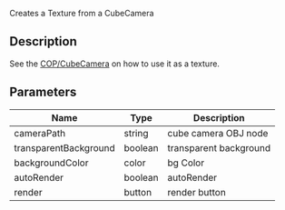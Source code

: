 Creates a Texture from a CubeCamera

	
## Description


See the [COP/CubeCamera](https://polygonjs.com/docs/nodes/cop/CubeCamera) on how to use it as a texture.

## Parameters

<table>
<thead>
	<tr>
		<th>Name</th>
		<th>Type</th>
		<th>Description</th>
	</tr>
</thead>
<tr>
	<td>cameraPath</td>
	<td><div class='bg-purple-800 px-2 py-px text-white rounded-sm'>string</div></td>
	<td>cube camera OBJ node</td>
</tr>
<tr>
	<td>transparentBackground</td>
	<td><div class='bg-emerald-800 px-2 py-px text-white rounded-sm'>boolean</div></td>
	<td>transparent background</td>
</tr>
<tr>
	<td>backgroundColor</td>
	<td><div class='bg-lime-800 px-2 py-px text-white rounded-sm'>color</div></td>
	<td>bg Color</td>
</tr>
<tr>
	<td>autoRender</td>
	<td><div class='bg-emerald-800 px-2 py-px text-white rounded-sm'>boolean</div></td>
	<td>autoRender</td>
</tr>
<tr>
	<td>render</td>
	<td><div class='bg-cyan-800 px-2 py-px text-white rounded-sm'>button</div></td>
	<td>render button</td>
</tr>
</table>